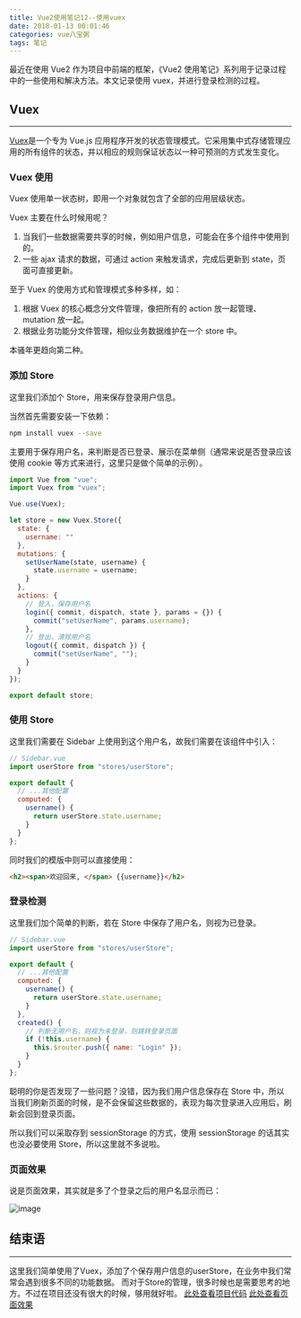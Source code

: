 ```yaml
---
title: Vue2使用笔记12--使用vuex
date: 2018-01-13 00:01:46
categories: vue八宝粥
tags: 笔记
---
```


最近在使用 Vue2 作为项目中前端的框架，《Vue2 使用笔记》系列用于记录过程中的一些使用和解决方法。本文记录使用 vuex，并进行登录检测的过程。

<!--more-->

## Vuex

---

[Vuex](https://vuex.vuejs.org/zh-cn/intro.html)是一个专为 Vue.js 应用程序开发的状态管理模式。它采用集中式存储管理应用的所有组件的状态，并以相应的规则保证状态以一种可预测的方式发生变化。

### Vuex 使用

Vuex 使用单一状态树，即用一个对象就包含了全部的应用层级状态。

Vuex 主要在什么时候用呢？

1. 当我们一些数据需要共享的时候，例如用户信息，可能会在多个组件中使用到的。
2. 一些 ajax 请求的数据，可通过 action 来触发请求，完成后更新到 state，页面可直接更新。

至于 Vuex 的使用方式和管理模式多种多样，如：

1. 根据 Vuex 的核心概念分文件管理，像把所有的 action 放一起管理、mutation 放一起。
2. 根据业务功能分文件管理，相似业务数据维护在一个 store 中。

本骚年更趋向第二种。

### 添加 Store

这里我们添加个 Store，用来保存登录用户信息。

当然首先需要安装一下依赖：

```bash
npm install vuex --save
```

主要用于保存用户名，来判断是否已登录、展示在菜单侧（通常来说是否登录应该使用 cookie 等方式来进行，这里只是做个简单的示例）。

```js
import Vue from "vue";
import Vuex from "vuex";

Vue.use(Vuex);

let store = new Vuex.Store({
  state: {
    username: ""
  },
  mutations: {
    setUserName(state, username) {
      state.username = username;
    }
  },
  actions: {
    // 登入，保存用户名
    login({ commit, dispatch, state }, params = {}) {
      commit("setUserName", params.username);
    },
    // 登出，清除用户名
    logout({ commit, dispatch }) {
      commit("setUserName", "");
    }
  }
});

export default store;
```

### 使用 Store

这里我们需要在 Sidebar 上使用到这个用户名，故我们需要在该组件中引入：

```js
// Sidebar.vue
import userStore from "stores/userStore";

export default {
  // ...其他配置
  computed: {
    username() {
      return userStore.state.username;
    }
  }
};
```

同时我们的模版中则可以直接使用：

```html
<h2><span>欢迎回来, </span> {{username}}</h2>
```

### 登录检测

这里我们加个简单的判断，若在 Store 中保存了用户名，则视为已登录。

```js
// Sidebar.vue
import userStore from "stores/userStore";

export default {
  // ...其他配置
  computed: {
    username() {
      return userStore.state.username;
    }
  },
  created() {
    // 判断无用户名，则视为未登录，则跳转登录页面
    if (!this.username) {
      this.$router.push({ name: "Login" });
    }
  }
};
```

聪明的你是否发现了一些问题？没错，因为我们用户信息保存在 Store 中，所以当我们刷新页面的时候，是不会保留这些数据的，表现为每次登录进入应用后，刷新会回到登录页面。

所以我们可以采取存到 sessionStorage 的方式，使用 sessionStorage 的话其实也没必要使用 Store，所以这里就不多说啦。

### 页面效果

说是页面效果，其实就是多了个登录之后的用户名显示而已：

![image](https://github-imglib-1255459943.cos.ap-chengdu.myqcloud.com/1514884155%281%29.png)

## 结束语

---

这里我们简单使用了Vuex，添加了个保存用户信息的userStore，在业务中我们常常会遇到很多不同的功能数据。
而对于Store的管理，很多时候也是需要思考的地方。不过在项目还没有很大的时候，够用就好啦。
[此处查看项目代码](https://github.com/godbasin/godbasin.github.io/tree/blog-codes/vue2-notes/12-use-vuex)
[此处查看页面效果](http://vue2-notes.godbasin.com/12-use-vuex/index.html#/app/add/service)
